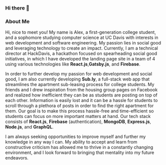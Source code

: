 ### Hi there 👋

### About Me

Hi, nice to meet you! My name is Alex, a first-generation college student, and a sophomore studying computer science at UC Davis with interests in web development and software engineering. My passion lies in social good and leveraging technology to create an impact. Currently, I am a technical director at HackDavis, a hackathon focused on spearheading social good initiatives, in which I have developed the landing page site in a team of 4 using various technologies like **React.js**,**Gatsby.js**, and **Firebase**. 


In order to further develop my passion for web development and social good, I am also currently developing **Sub.ly**, a full-stack web app that streamlines the apartment sub-leasing process for college students. My friends and I drew inspiration from the housing group pages on Facebook and realized how inefficient they can be as students are posting on top of each other. Information is easily lost and it can be a hassle for students to scroll through a plethora of posts in order to find the right apartment for them. Our goal is to make this process hassle-free and time-efficient so students can focus on more important matters at hand. Our tech stack consists of **React.js**, **Firebase** (authentication), **MongoDB**, **Express.js**, **Node.js**, and **GraphQL**. 

I am always seeking opportunities to improve myself and further my knowledge in any way I can. My ability to accept and learn from constructive criticism has allowed me to thrive in a constantly changing environment, and I look forward to bringing that mentality into my future endeavors. 
